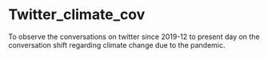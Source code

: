 # Twitter_climate_cov
To observe the conversations on twitter since 2019-12 to present day on the conversation shift regarding climate change due to the pandemic. 
